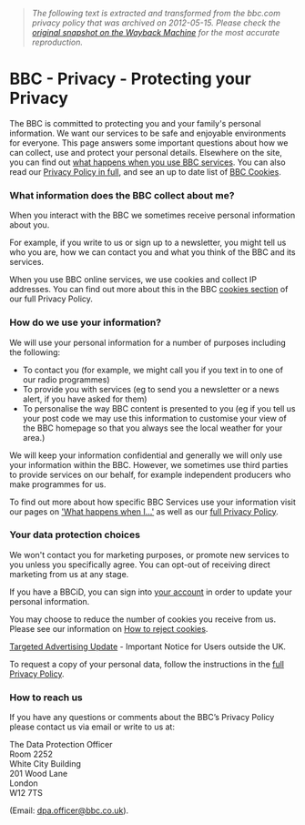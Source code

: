> *The following text is extracted and transformed from the bbc.com privacy policy that was archived on 2012-05-15. Please check the [original snapshot on the Wayback Machine](https://web.archive.org/web/20120515142051id_/http%3A//www.bbc.com/privacy) for the most accurate reproduction.*

# BBC - Privacy - Protecting your Privacy

The BBC is committed to protecting you and your family's personal information. We want our services to be safe and enjoyable environments for everyone. This page answers some important questions about how we can collect, use and protect your personal details. Elsewhere on the site, you can find out [what happens when you use BBC services](https://web.archive.org/web/20120515154623id_/http://www.bbc.co.uk/privacy/what-happens.shtml). You can also read our [Privacy Policy in full](https://web.archive.org/web/20120515154623id_/http://www.bbc.co.uk/privacy/our-privacy-policy.shtml), and see an up to date list of [BBC Cookies](https://web.archive.org/web/20120515154623id_/http://www.bbc.co.uk/privacy/bbc-cookies-policy.shtml). 

### What information does the BBC collect about me?

When you interact with the BBC we sometimes receive personal information about you. 

For example, if you write to us or sign up to a newsletter, you might tell us who you are, how we can contact you and what you think of the BBC and its services. 

When you use BBC online services, we use cookies and collect IP addresses. You can find out more about this in the BBC [cookies section](https://web.archive.org/web/20120515154623id_/http://www.bbc.co.uk/privacy/our-privacy-policy.shtml#12) of our full Privacy Policy.

### How do we use your information?

We will use your personal information for a number of purposes including the following: 

  * To contact you (for example, we might call you if you text in to one of our radio programmes) 
  * To provide you with services (eg to send you a newsletter or a news alert, if you have asked for them)
  * To personalise the way BBC content is presented to you (eg if you tell us your post code we may use this information to customise your view of the BBC homepage so that you always see the local weather for your area.)



We will keep your information confidential and generally we will only use your information within the BBC. However, we sometimes use third parties to provide services on our behalf, for example independent producers who make programmes for us.

To find out more about how specific BBC Services use your information visit our pages on ['What happens when I…'](https://web.archive.org/web/20120515154623id_/http://www.bbc.co.uk/privacy/what-happens.shtml) as well as our [full Privacy Policy](https://web.archive.org/web/20120515154623id_/http://www.bbc.co.uk/privacy/our-privacy-policy.shtml).

### Your data protection choices

We won't contact you for marketing purposes, or promote new services to you unless you specifically agree. You can opt-out of receiving direct marketing from us at any stage. 

If you have a BBCiD, you can sign into [your account](https://id.bbc.co.uk/users/signin?ptrt=http%3A%2F%2Fwww.bbc.co.uk%2Fprivacy) in order to update your personal information. 

You may choose to reduce the number of cookies you receive from us. Please see our information on [How to reject cookies](https://web.archive.org/web/20120515154623id_/http://www.bbc.co.uk/privacy/bbc-cookies-policy.shtml). 

[Targeted Advertising Update](https://web.archive.org/privacy/targeted-advertising.shtml) \- Important Notice for Users outside the UK. 

To request a copy of your personal data, follow the instructions in the [full Privacy Policy](https://web.archive.org/web/20120515154623id_/http://www.bbc.co.uk/privacy/our-privacy-policy.shtml). 

### How to reach us

If you have any questions or comments about the BBC’s Privacy Policy please contact us via email or write to us at:

The Data Protection Officer  
Room 2252  
White City Building  
201 Wood Lane  
London  
W12 7TS

(Email: [dpa.officer@bbc.co.uk](mailto:dpa.officer@bbc.co.uk)). 
